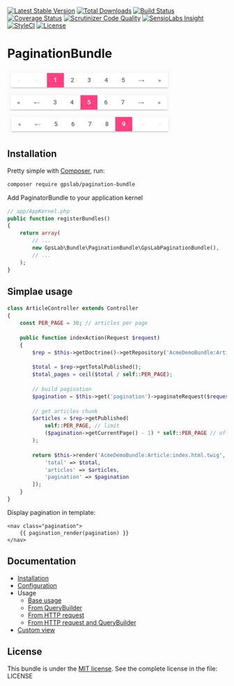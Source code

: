 [![Latest Stable Version](https://img.shields.io/packagist/v/gpslab/pagination-bundle.svg?maxAge=3600&label=stable)](https://packagist.org/packages/gpslab/pagination-bundle)
[![Total Downloads](https://img.shields.io/packagist/dt/gpslab/pagination-bundle.svg?maxAge=3600)](https://packagist.org/packages/gpslab/pagination-bundle)
[![Build Status](https://img.shields.io/travis/gpslab/pagination-bundle.svg?maxAge=3600)](https://travis-ci.org/gpslab/pagination-bundle)
[![Coverage Status](https://img.shields.io/coveralls/gpslab/pagination-bundle.svg?maxAge=3600)](https://coveralls.io/github/gpslab/pagination-bundle?branch=master)
[![Scrutinizer Code Quality](https://img.shields.io/scrutinizer/g/gpslab/pagination-bundle.svg?maxAge=3600)](https://scrutinizer-ci.com/g/gpslab/pagination-bundle/?branch=master)
[![SensioLabs Insight](https://img.shields.io/sensiolabs/i/6e0b6018-9a7e-4f25-9960-b27f6807b6d7.svg?maxAge=3600&label=SLInsight)](https://insight.sensiolabs.com/projects/6e0b6018-9a7e-4f25-9960-b27f6807b6d7)
[![StyleCI](https://styleci.io/repos/86694387/shield?branch=master)](https://styleci.io/repos/86694387)
[![License](https://img.shields.io/packagist/l/gpslab/pagination-bundle.svg?maxAge=3600)](https://github.com/gpslab/pagination-bundle)

# PaginationBundle

![Pagination page 1](pagination_1.png)
![Pagination page 4](pagination_5.png)
![Pagination page 9](pagination_9.png)

## Installation

Pretty simple with [Composer](http://packagist.org), run:

```sh
composer require gpslab/pagination-bundle
```

Add PaginatorBundle to your application kernel

```php
// app/AppKernel.php
public function registerBundles()
{
    return array(
        // ...
        new GpsLab\Bundle\PaginationBundle\GpsLabPaginationBundle(),
        // ...
    );
}
```

## Simplae usage

```php
class ArticleController extends Controller
{
    const PER_PAGE = 30; // articles per page

    public function indexAction(Request $request)
    {
        $rep = $this->getDoctrine()->getRepository('AcmeDemoBundle:Article');

        $total = $rep->getTotalPublished();
        $total_pages = ceil($total / self::PER_PAGE);

        // build pagination
        $pagination = $this->get('pagination')->paginateRequest($request, $total_pages);

        // get articles chunk
        $articles = $rep->getPublished(
            self::PER_PAGE, // limit
            ($pagination->getCurrentPage() - 1) * self::PER_PAGE // offset
        );

        return $this->render('AcmeDemoBundle:Article:index.html.twig', [
            'total' => $total,
            'articles' => $articles,
            'pagination' => $pagination
        ]);
    }
}
```

Display pagination in template:

```twig
<nav class="pagination">
    {{ pagination_render(pagination) }}
</nav>
```


## Documentation

 * [Installation](docs/installation.md)
 * [Configuration](docs/configuration.md)
 * Usage
    * [Base usage](docs/usage/base.md)
    * [From QueryBuilder](docs/usage/query.md)
    * [From HTTP request](docs/usage/request.md)
    * [From HTTP request and QueryBuilder](docs/usage/request_query.md)
 * [Custom view](docs/custom_view.md)

## License

This bundle is under the [MIT license](http://opensource.org/licenses/MIT). See the complete license in the file: LICENSE
